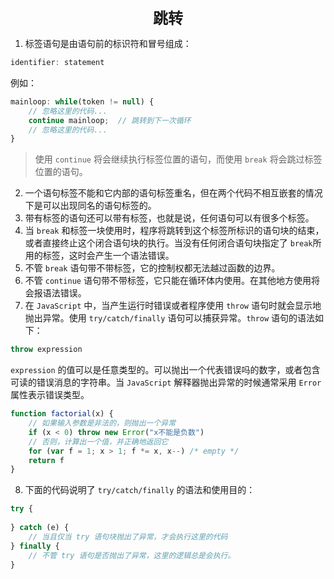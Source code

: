 <center><font size="5"><b>跳转</b></font></center>

1. 标签语句是由语句前的标识符和冒号组成：

```js
identifier: statement
```

例如：

```js
mainloop: while(token != null) {
    // 忽略这里的代码...
    continue mainloop;	// 跳转到下一次循环
    // 忽略这里的代码...
}
```

> 使用 `continue` 将会继续执行标签位置的语句，而使用 `break` 将会跳过标签位置的语句。

2. 一个语句标签不能和它内部的语句标签重名，但在两个代码不相互嵌套的情况下是可以出现同名的语句标签的。
3. 带有标签的语句还可以带有标签，也就是说，任何语句可以有很多个标签。
4. 当 `break` 和标签一块使用时，程序将跳转到这个标签所标识的语句块的结束，或者直接终止这个闭合语句块的执行。当没有任何闭合语句块指定了 `break`所用的标签，这时会产生一个语法错误。
5. 不管 `break` 语句带不带标签，它的控制权都无法越过函数的边界。
6. 不管 `continue` 语句带不带标签，它只能在循环体内使用。在其他地方使用将会报语法错误。
7. 在 `JavaScript` 中，当产生运行时错误或者程序使用 `throw` 语句时就会显示地抛出异常。使用 `try/catch/finally` 语句可以捕获异常。`throw` 语句的语法如下：

```js
throw expression
```
`expression` 的值可以是任意类型的。可以抛出一个代表错误吗的数字，或者包含可读的错误消息的字符串。当 `JavaScript` 解释器抛出异常的时候通常采用 `Error` 属性表示错误类型。

```js
function factorial(x) {
    // 如果输入参数是非法的，则抛出一个异常
    if (x < 0) throw new Error("x不能是负数")
    // 否则，计算出一个值，并正确地返回它
    for (var f = 1; x > 1; f *= x, x--) /* empty */
    return f
}
```
8. 下面的代码说明了 `try/catch/finally` 的语法和使用目的：

```js
try {
    
} catch (e) {
    // 当且仅当 try 语句块抛出了异常，才会执行这里的代码
} finally {
    // 不管 try 语句是否抛出了异常，这里的逻辑总是会执行。
}
```

